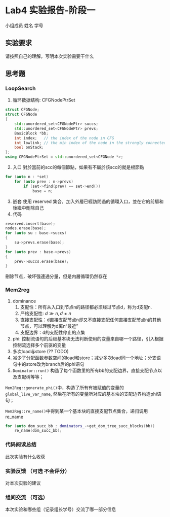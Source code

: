 # Lab4 实验报告-阶段一

小组成员 姓名 学号

## 实验要求

请按照自己的理解，写明本次实验需要干什么

## 思考题
### LoopSearch
1. 循环数据结构: CFGNodePtrSet
```cpp
struct CFGNode;
struct CFGNode
{
    std::unordered_set<CFGNodePtr> succs;
    std::unordered_set<CFGNodePtr> prevs;
    BasicBlock *bb;
    int index;   // the index of the node in CFG
    int lowlink; // the min index of the node in the strongly connected componets
    bool onStack;
};
using CFGNodePtrSet = std::unordered_set<CFGNode *>;
```
2. 入口
對於當前的scc的每個節點，如果有不屬於該scc的就是根節點
```cpp
for (auto n : *set)
    for (auto prev : n->prevs)
        if (set->find(prev) == set->end())
            base = n;
```
3. 嵌套
使用 reserved 集合，加入外層已經訪問過的循環入口，並在它的前驅和後繼中刪除自己
4. 代码
```cpp
reserved.insert(base);
nodes.erase(base);
for (auto su : base->succs)
{
    su->prevs.erase(base);
}
for (auto prev : base->prevs)
{
    prev->succs.erase(base);
}
```
刪除节点，破坏强連通分量，但是内層循環仍然存在

### Mem2reg
1. dominance
   1. 支配性：所有从入口到节点n的路径都必须经过节点d，称为d支配n.
   2. 严格支配性: $`d\gg n, d\neq n`$
   3. 直接支配性：d直接支配节点n却又不直接支配任何直接支配节点n的其他节点，可以理解为d离n“最近”
   4. 支配边界：d的支配性停止的点集
2. phi: 控制流语句的后继基本块无法判断使用的变量来自哪一个路径，引入根据控制流选择多个前驱的变量
3. 多次load与store (?? TODO)
4. 减少了分配函数参数空间的load和store；减少多次load同一个地址；分支语句中的store改为branch后的phi语句
5. `Dominator::run()` 构造了每个函数里的所有bb的支配边界，直接支配节点以及支配树等等；

`Mem2Reg::generate_phi()`中，构造了所有有被赋值的变量的 `global_live_var_name`, 然后在所有的变量所对应的基本块的支配边界构造phi语句；

`Mem2Reg::re_name()`中得到某一个基本块的直接支配节点集合，递归调用re_name
```cpp
for (auto dom_succ_bb : dominators_->get_dom_tree_succ_blocks(bb))
    re_name(dom_succ_bb);
```

### 代码阅读总结

此次实验有什么收获

### 实验反馈 （可选 不会评分）

对本次实验的建议

### 组间交流 （可选）

本次实验和哪些组（记录组长学号）交流了哪一部分信息

